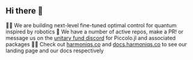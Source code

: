 ## Hi there 👋

🙋‍♀️ We are building next-level fine-tuned optimal control for quantum inspired by robotics
🌟 We have a number of active repos, make a PR! or message us on the [unitary fund discord](http://discord.unitary.foundation/) for Piccolo.jl and associated packages
👩‍💻 Check out [harmoniqs.co](https://www.harmoniqs.co/) and [docs.harmoniqs.co](https://docs.harmoniqs.co) to see our landing page and our docs respectively
